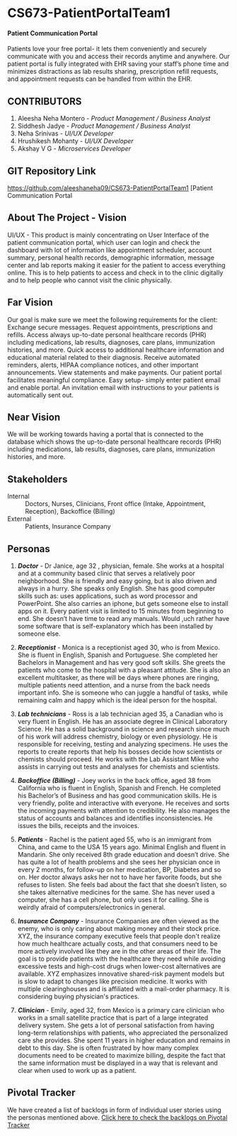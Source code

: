 # CS673-PatientPortalTeam1

#### Patient Communication Portal

Patients love your free portal- it lets them conveniently and securely communicate with you and access their records anytime and anywhere. Our patient portal is fully integrated with EHR saving your staff’s phone time and minimizes distractions as lab results sharing, prescription refill requests, and appointment requests can be handled from within the EHR.

## CONTRIBUTORS

1. Aleesha Neha Montero - _Product Management / Business Analyst_
2. Siddhesh Jadye - _Product Management / Business Analyst_
3. Neha Srinivas - _UI/UX Developer_
4. Hrushikesh Mohanty - _UI/UX Developer_
5. Akshay V G - _Microservices Developer_

## GIT Repository Link

https://github.com/aleeshaneha09/CS673-PatientPortalTeam1 [Patient Communication Portal

## About The Project - Vision

UI/UX - This product is mainly concentrating on User Interface of the patient communication portal, which user can login and check the dashboard with lot of information like appointment scheduler, account summary, personal health records, demographic information, message center and lab reports making it easier for the patient to access everything online. This is to help patients to access and check in to the clinic digitally and to help people who cannot visit the clinic physically.

## Far Vision

Our goal is make sure we meet the following requirements for the client: Exchange secure messages. Request appointments, prescriptions and refills. Access always up-to-date personal healthcare records (PHR) including medications, lab results, diagnoses, care plans, immunization histories, and more. Quick access to additional healthcare information and educational material related to their diagnosis. Receive automated reminders, alerts, HIPAA compliance notices, and other important announcements. View statements and make payments. Our patient portal facilitates meaningful compliance. Easy setup- simply enter patient email and enable portal. An invitation email with instructions to your patients is automatically sent out.

## Near Vision

We will be working towards having a portal that is connected to the database which shows the up-to-date personal healthcare records (PHR) including medications, lab results, diagnoses, care plans, immunization histories, and more.

## Stakeholders

<dl>
<dt>Internal</dt>
<dd>Doctors, Nurses, Clinicians, Front office (Intake, Appointment, Reception), Backoffice (Billing)<dd>
<dt>External</dt>
<dd>Patients, Insurance Company<dd>
</dl>

## Personas

1. **_Doctor_** - Dr Janice, age 32 , physician, female. She works at a hospital and at a community based clinic that serves a relatively poor neighborhood. She is friendly and easy going, but is also driven and always in a hurry. She speaks only English. She has good computer skills such as: uses applications, such as word processor and PowerPoint. She also carries an iphone, but gets someone else to install apps on it. Every patient visit is limited to 15 minutes from beginning to end. She doesn’t have time to read any manuals. Would ,uch rather have some software that is self-explanatory which has been installed by someone else.

1. **_Receptionist_** - Monica is a receptionist aged 30, who is from Mexico. She is fluent in English, Spanish and Portuguese. She completed her Bachelors in Management and has very good soft skills. She greets the patients who come to the hospital with a pleasant attitude. She is also an excellent multitasker, as there will be days where phones are ringing, multiple patients need attention, and a nurse from the back needs important info. She is someone who can juggle a handful of tasks, while remaining calm and happy which is the ideal person for the hospital.

1. **_Lab technicians_** - Ross is a lab technician aged 35, a Canadian who is very fluent in English. He has an associate degree in Clinical Laboratory Science. He has a solid background in science and research since much of his work will address chemistry, biology or even physiology. He is responsible for receiving, testing and analyzing specimens. He uses the reports to create reports that help his bosses decide how scientists or chemists should proceed. He works with the Lab Assistant Mike who assists in carrying out tests and analyses for chemists and scientists.

1. **_Backoffice (Billing)_** - Joey works in the back office, aged 38 from California who is fluent in English, Spanish and French. He completed his Bachelor’s of Business and has good communication skills. He is very friendly, polite and interactive with everyone. He receives and sorts the incoming payments with attention to credibility. He also manages the status of accounts and balances and identifies inconsistencies. He issues the bills, receipts and the invoices.

1. **_Patients_** - Rachel is the patient aged 55, who is an immigrant from China, and came to the USA 15 years ago. Minimal English and fluent in Mandarin. She only received 8th grade education and doesn’t drive. She has quite a lot of health problems and she sees her physician once in every 2 months, for follow-up on her medication, BP, Diabetes and so on. Her doctor always asks her not to have her favorite foods, but she refuses to listen. She feels bad about the fact that she doesn’t listen, so she takes alternative medicines for the same. She has never used a computer, she has a cell phone, but only uses it for calling. She is weirdly afraid of computers/electronics in general.

1. **_Insurance Company_** - Insurance Companies are often viewed as the enemy, who is only caring about making money and their stock price. XYZ, the insurance company executive feels that people don't realize how much healthcare actually costs, and that consumers need to be more actively involved like they are in the other areas of their life. The goal is to provide patients with the healthcare they need while avoiding excessive tests and high-cost drugs when lower-cost alternatives are available. XYZ emphasizes innovative shared-risk payment models but is slow to adapt to changes like precision medicine. It works with multiple clearinghouses and is affiliated with a mail-order pharmacy. It is considering buying physician's practices.

1. **_Clinician_** - Emily, aged 32, from Mexico is a primary care clinician who works in a small satellite practice that is part of a large integrated delivery system. She gets a lot of personal satisfaction from having long-term relationships with patients, who appreciated the personalized care she provides. She spent 11 years in higher education and remains in debt to this day. She is often frustrated by how many complex documents need to be created to maximize billing, despite the fact that the same information must be displayed in a way that is relevant and clear when used to work up as a patient.

## Pivotal Tracker

We have created a list of backlogs in form of individual user stories using the personas mentioned above.
[Click here to check the backlogs on Pivotal Tracker](https://www.pivotaltracker.com/projects/2605558)
